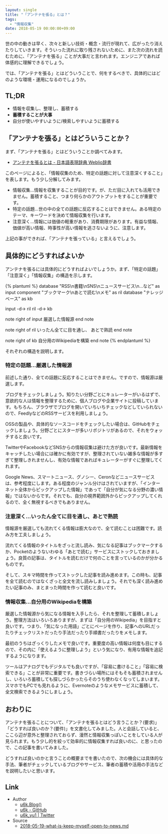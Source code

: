 ```yaml
---
layout: single
title: "「アンテナを張る」とは？"
tags:
  - "情報収集"
date: 2018-05-19 00:00:00+09:00
---
```


世の中の動きは早く、次々と新しい技術・概念・流行が現れて、広がったり消えたりしていきます。そういった流れに取り残されないために、また次の流れを読むために、「アンテナを張る」ことが大事だと言われます。エンジニアであれば体感的に理解できるでしょう。

では、「アンテナを張る」とはどういうことで、何をするべきで、具体的にはどのような環境・運用になるのでしょうか。

## TL;DR

- 情報を収集し、整理し、蓄積する
- __蓄積することが大事__
- 自分が使いやすいように/検索しやすいように蓄積する

## 「アンテナを張る」とはどういうことか？

まず、「アンテナを張る」とはどういうことか調べてみます。

- [アンテナを張るとは - 日本語表現辞典 Weblio辞書](https://www.weblio.jp/content/%E3%82%A2%E3%83%B3%E3%83%86%E3%83%8A%E3%82%92%E5%BC%B5%E3%82%8B)

このページによると、「情報収集のため、特定の話題に対して注意深くすること」を表します。もう少し分解してみます。

- 情報収集…情報を収集することが目的です。が、ただ目に入れても活用できません。蓄積すること、つまり何らかのアウトプットをすることが重要です。
- 特定の話題…世の中の全ての話題に反応することはできません。ある特定のテーマ、キーワードを決めて情報収集を行います。
- 注意深く…情報には価値の軽重があり、消費期限があります。有益な情報、価値が高い情報、時事性が高い情報を逃さないように、注意します。

上記の事ができれば、「アンテナを張っている」と言えるでしょう。

## 具体的にどうすればよいか

アンテナを張るには具体的にどうすればよいでしょうか。まず、「特定の話題」「注意深く」「情報収集」の構造を示します。

{% plantuml %}
database "RSS\n書籍\nSNS\nニュースサービス\n…など" as input
component "ブックマーク\nあとで読む\nメモ" as ril
database "ナレッジベース" as kb

input -d-> ril
ril -d-> kb

note right of input
厳選した情報源
end note

note right of ril
いったん全てに目を通し、
あとで熟読
end note

note right of kb
自分用のWikipediaを構築
end note
{% endplantuml %}

それぞれの構造を説明します。

### 特定の話題…厳選した情報源

前述した通り、全ての話題に反応することはできません。ですので、情報源は厳選します。

ブログをチェックしましょう。知りたい分野ごとにキュレーターがいるはずで、意欲的な人は情報を整理するために、個人ブログや企業サイトに投稿しています。もちろん、ブラウザでブログを開いていちいちチェックなどしていられないので、FeedlyなどのRSSサービスを利用しましょう。

OSSの製品や、具体的なソースコードをチェックしたい場合は、GitHubをチェックしましょう。分野ごとにスターが多いリポジトリがあるので、それをウォッチすると良いです。

TwitterやFacebookなどSNSからの情報収集は避けた方が良いです。最新情報をキャッチしたい場合には確かに有効ですが、整理されていない雑多な情報が多すぎて整理しきれませんし、有効な情報であればキュレーターがすぐに整理してくれます。

Google News、スマートニュース、グノシー、Ceronなどニュースサービスは、参考程度にします。ある程度のジャンル分けはされていますが、「インターネット全体からピックアップした情報」であって「自分が気になる分野の濃い情報」ではないからです。それでも、自分の視界範囲外からピックアップしてくれるので、全く無視するべきでもありません。

### 注意深く…いったん全てに目を通し、あとで熟読

情報源を厳選しても流れてくる情報は膨大なので、全て読むことは困難です。読み方を工夫しましょう。

流れてくる情報のタイトルをざっと流し読み、気になる記事はブックマークするか、Pocketのようないわゆる「あとで読む」サービスにストックしておきましょう。良質の記事は、タイトルを読むだけで何のことを言っているのかが分かるものです。

そして、スキマ時間を作ってストックした記事を読み進めます。この時も、記事を全て読むのではなくざっと全文を流し読みしましょう。それでも深く読み進めたい記事のみ、まとまった時間を作って読むと良いです。

### 情報収集…自分用のWikipediaを構築

厳選した情報源から気になる情報を入手したら、それを整理して蓄積しましょう。整理方法はいろいろありますが、まずは「自分用のWikipedia」を目指すと良いです。つまり、「気になった用語」ごとにページを作り、記事へのURLだったりチェックリストだったり手法だったり手順書だったりをメモします。

最初のうちはざっくりしたメモで良いです。重要度の高い情報は何度も目にするので、その内に「使えるように整理しよう」という気になり、有用な情報を追記するようになります。

ツールはアナログでもデジタルでも良いですが、「容易に書けること」「容易に検索できる」ことが非常に重要です。書きづらい場所にはそもそも蓄積されませんし、いろいろ蓄積しても探しづらかったらそのうち使わなくなってしまいます。スマホでもPCでも見れるように、Evernoteのようなメモサービスに蓄積して、全文検索できるようにしましょう。

## おわりに

アンテナを張ることについて、「アンテナを張るとはどう言うことか？(要求)」「どうすれば良いのか？(要件)」を文書化してみました。人と会話していると、ここら辺が意外と整理されておらず、漫然と情報収集っぽいことをしている人が見られます。もう少し的を絞って効率的に情報収集すれば良いのに、と思ったので、この記事を書いてみました。

どうすれば良いのかと言うことの概要までを書いたので、次の機会には具体的な手法、筆者がチェックしているブログやサービス、筆者の蓄積や活用の手法などを説明したいと思います。

## Link

- Author
    - [u6k.Blog()](https://blog.u6k.me/)
    - [u6k - GitHub](https://github.com/u6k)
    - [u6k_yu1 \| Twitter](https://twitter.com/u6k_yu1)
- Source
    - [2018-05-19-what-is-keep-myself-open-to-news.md](https://github.com/u6k/blog/blob/master/_posts/2018-05-19-what-is-keep-myself-open-to-news.md)
